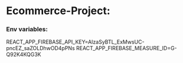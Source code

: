 # Ecommerce-Project:

### Env variables:
REACT_APP_FIREBASE_API_KEY=AIzaSyBTL_ExMwsUC-pncEZ_saZOLDhwOD4pPNs
REACT_APP_FIREBASE_MEASURE_ID=G-Q92K4KQG3K

